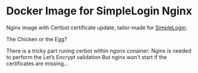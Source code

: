 # Docker Image for SimpleLogin Nginx

Nginx image with Certbot certificate update, tailor-made for [SimpleLogin](https://simplelogin.io/).

The Chicken or the Egg?

There is a tricky part runing cerbot within ngonx conainer:
Nginx is needed to perform the Let’s Encrypt validation But nginx won’t start if the certificates are missing... 
